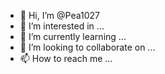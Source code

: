 - 👋 Hi, I’m @Pea1027
- 👀 I’m interested in ...
- 🌱 I’m currently learning ...
- 💞️ I’m looking to collaborate on ...
- 📫 How to reach me ...

<!---
Pea1027/Pea1027 is a ✨ special ✨ repository because its `README.md` (this file) appears on your GitHub profile.
You can click the Preview link to take a look at your changes.
--->

